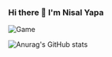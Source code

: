 ### Hi there 👋 I'm Nisal Yapa
![Game](https://github.com/IT21298912/IT21298912/assets/99547060/a680419e-2f89-4c10-b78b-42d3f4a67d51|width=50|height=50)

![Anurag's GitHub stats](https://github-readme-stats.vercel.app/api?username=IT21298912&show_icons=true&theme=radical)





<!--
**IT21298912/IT21298912** is a ✨ _special_ ✨ repository because its `README.md` (this file) appears on your GitHub profile.

Here are some ideas to get you started:

- 🔭 I’m currently working on ...
- 🌱 I’m currently learning ...
- 👯 I’m looking to collaborate on ...
- 🤔 I’m looking for help with ...
- 💬 Ask me about ...
- 📫 How to reach me: ...
- 😄 Pronouns: ...
- ⚡ Fun fact: ...
-->
